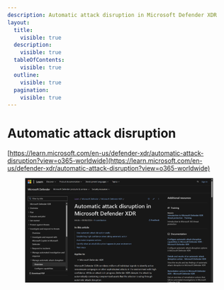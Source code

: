 ```yaml
---
description: Automatic attack disruption in Microsoft Defender XDR
layout:
  title:
    visible: true
  description:
    visible: true
  tableOfContents:
    visible: true
  outline:
    visible: true
  pagination:
    visible: true
---
```


# Automatic attack disruption

[https://learn.microsoft.com/en-us/defender-xdr/automatic-attack-disruption?view=o365-worldwide](https://learn.microsoft.com/en-us/defender-xdr/automatic-attack-disruption?view=o365-worldwide)

<figure><img src="../../.gitbook/assets/image (8).png" alt=""><figcaption></figcaption></figure>




























